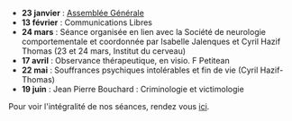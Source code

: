 - **23 janvier** : [Assemblée Générale](/seances/2023/janvier-2023-assemblee-generale)
- **13 février** : Communications Libres
- **24 mars** : Séance organisée en lien avec la Société de neurologie comportementale et coordonnée par Isabelle Jalenques et Cyril Hazif Thomas (23 et 24 mars, Institut du cerveau)
- **17 avril** : Observance thérapeutique, en visio. F Petitean
- **22 mai** : Souffrances psychiques intolérables et fin de vie (Cyril Hazif-Thomas)
- **19 juin** : Jean Pierre Bouchard : Criminologie et victimologie

Pour voir l'intégralité de nos séances, rendez vous [ici](/seances/).
